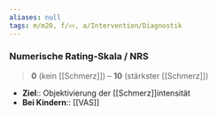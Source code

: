 ```yaml
---
aliases: null
tags: m/m20, f/💤, a/Intervention/Diagnostik
---
```

### Numerische Rating-Skala / NRS
> **0** (kein [[Schmerz]]) – **10** (stärkster [[Schmerz]])
- **Ziel**:: Objektivierung der [[Schmerz]]intensität
- **Bei Kindern**:: [[VAS]]